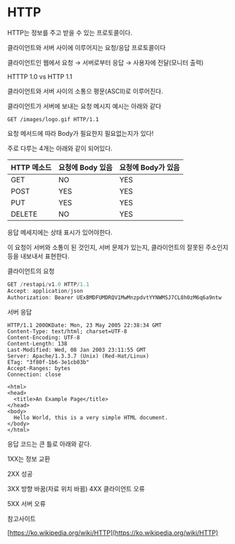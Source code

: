 # HTTP

HTTP는 정보를 주고 받을 수 있는 프로토콜이다.

클라이언트와 서버 사이에 이루어지는 요청/응답 프로토콜이다

클라이언트인 웹에서 요청 → 서버로부터 응답 → 사용자에 전달(모니터 출력)

HTTTP 1.0 vs HTTP 1.1

클라이언트와 서버 사이의 소통으 평문(ASCII)로 이루어진다.

클라이언트가 서버에 보내는 요청 메시지 예시는 아래와 같다

`GET /images/logo.gif HTTP/1.1`

요청 메서드에 따라 Body가 필요한지 필요없는지가 있다!

주로 다루는 4개는 아래와 같이 되어있다.

| HTTP 메소드 | 요청에 Body 있음 | 요청에 Body가 있음  |
| --- | --- | --- |
| GET | NO | YES |
| POST | YES | YES |
| PUT | YES | YES |
| DELETE | NO | YES |

응답 메세지에는 상태 표시가 있어야한다.

이 요청이 서버와 소통이 된 것인지, 서버 문제가 있는지, 클라이언트의 잘못된 주소인지 등을 내보내서 표현한다.

클라이언트의 요청

```swift
GET /restapi/v1.0 HTTP/1.1
Accept: application/json
Authorization: Bearer UExBMDFUMDRQV1MwMnzpdvtYYNWMSJ7CL8h0zM6q6a9ntw
```

서버 응답

```
HTTP/1.1 200OKDate: Mon, 23 May 2005 22:38:34 GMT
Content-Type: text/html; charset=UTF-8
Content-Encoding: UTF-8
Content-Length: 138
Last-Modified: Wed, 08 Jan 2003 23:11:55 GMT
Server: Apache/1.3.3.7 (Unix) (Red-Hat/Linux)
ETag: "3f80f-1b6-3e1cb03b"
Accept-Ranges: bytes
Connection: close

<html>
<head>
  <title>An Example Page</title>
</head>
<body>
  Hello World, this is a very simple HTML document.
</body>
</html>
```

응답 코드는 큰 틀로 아래와 같다.

1XX는 정보 교환

2XX 성공

3XX 방향 바꿈(자료 위치 바뀜)
4XX 클라이언트 오류

5XX 서버 오류

참고사이트

[https://ko.wikipedia.org/wiki/HTTP](https://ko.wikipedia.org/wiki/HTTP)